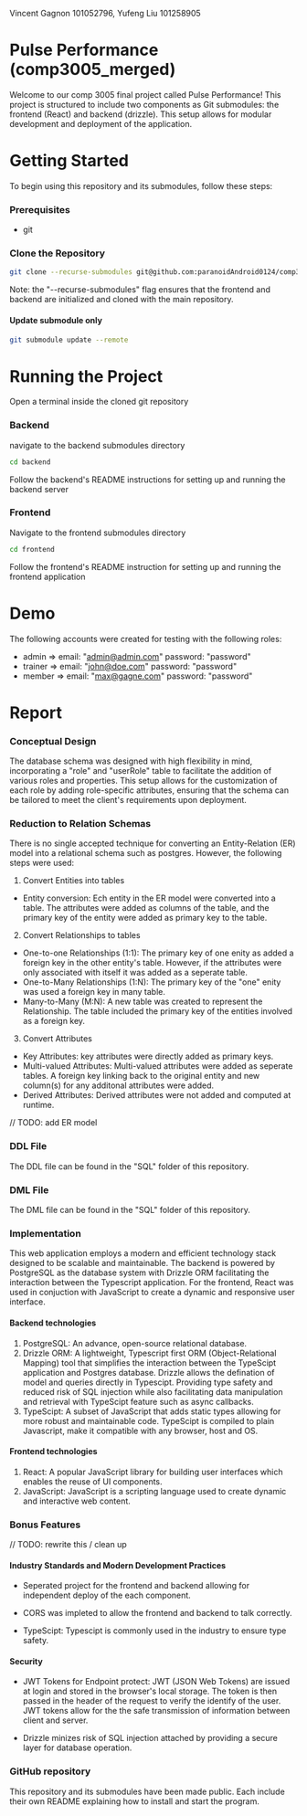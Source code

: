 Vincent Gagnon 101052796, Yufeng Liu 101258905
# Pulse Performance (comp3005_merged)

Welcome to our comp 3005 final project called Pulse Performance! This project is structured to include two components as Git submodules: the frontend (React) and backend (drizzle). This setup allows for modular development and deployment of the application. 

# Getting Started

To begin using this repository and its submodules, follow these steps:

###  Prerequisites
- git

### Clone the Repository
```bash
git clone --recurse-submodules git@github.com:paranoidAndroid0124/comp3005_merged.git
```
Note: the "--recurse-submodules" flag ensures that the frontend and backend are initialized and cloned with the main repository.

#### Update submodule only
```bash
git submodule update --remote
```

# Running the Project

Open a terminal inside the cloned git repository

### Backend
navigate to the backend submodules directory
```bash
cd backend
```

Follow the backend's README instructions for setting up and running the backend server

### Frontend
Navigate to the frontend submodules directory
```bash
cd frontend
```

Follow the frontend's README instruction for setting up and running the frontend application

# Demo

The following accounts were created for testing with the following roles:
- admin => email: "admin@admin.com" password: "password"
- trainer => email: "john@doe.com" password: "password"
- member => email: "max@gagne.com" password: "password"

# Report

### Conceptual Design

The database schema was designed with high flexibility in mind, incorporating a "role" and "userRole" table to facilitate the addition of various roles and properties. This setup allows for the customization of each role by adding role-specific attributes, ensuring that the schema can be tailored to meet the client's requirements upon deployment.

<!-- TODO: add more ? -->

### Reduction to Relation Schemas

There is no single accepted technique for converting an Entity-Relation (ER) model into a relational schema such as postgres. However, the following steps were used:

1. Convert Entities into tables
- Entity conversion: Ech entity in the ER model were converted into a table. The attributes were added as columns of the table, and the primary key of the entity were added as primary key to the table.

2. Convert Relationships to tables
- One-to-one Relationships (1:1): The primary key of one enity as added a foreign key in the other entity's table. However, if the attributes were only associated with itself it was added as a seperate table.
- One-to-Many Relationships (1:N): The primary key of the "one" enity was used a foreign key in many table.
- Many-to-Many (M:N): A new table was created to represent the Relationship. The table included the primary key of the entities involved as a foreign key. 

3. Convert Attributes
- Key Attributes: key attributes were directly added as primary keys.
- Multi-valued Attributes: Multi-valued attributes were added as seperate tables. A foreign key linking back to the original entity and new column(s) for any additonal attributes were added.
- Derived Attributes: Derived attributes were not added and computed at runtime.

// TODO: add ER model

### DDL File

The DDL file can be found in the "SQL" folder of this repository.

### DML File

The DML file can be found in the "SQL" folder of this repository.

### Implementation

This web application employs a modern and efficient technology stack designed to be scalable and maintainable. The backend is powered by PostgreSQL as the database system with Drizzle ORM facilitating the interaction between the Typescript application. For the frontend, React was used in conjuction with JavaScript to create a dynamic and responsive user interface.

#### Backend technologies

1. PostgreSQL: An advance, open-source relational database.
2. Drizzle ORM: A lightweight, Typescript first ORM (Object-Relational Mapping) tool that simplifies the interaction between the TypeScipt application and Postgres database. Drizzle allows the defination of model and queries directly in Typescipt. Providing type safety and reduced risk of SQL injection while also facilitating data manipulation and retrieval with TypeScipt feature such as async callbacks.
3. TypeScipt: A subset of JavaScript that adds static types allowing for more robust and maintainable code. TypeScipt is compiled to plain Javascript, make it compatible with any browser, host and OS.

#### Frontend technologies

1. React: A popular JavaScript library for building user interfaces which enables the reuse of UI components.
2. JavaScript: JavaScript is a scripting language used to create dynamic and interactive web content.

### Bonus Features

// TODO: rewrite this / clean up

#### Industry Standards and Modern Development Practices

- Seperated project for the frontend and backend allowing for independent deploy of the each component.

- CORS was impleted to allow the frontend and backend to talk correctly.

- TypeScipt: Typescipt is commonly used in the industry to ensure type safety.

#### Security

- JWT Tokens for Endpoint protect: JWT (JSON Web Tokens) are issued at login and stored in the browser's local storage. The token is then passed in the header of the request to verify the identify of the user. JWT tokens allow for the the safe transmission of information between client and server.

- Drizzle minizes risk of SQL injection attached by providing a secure layer for database operation.

### GitHub repository

This repository and its submodules have been made public. Each include their own README explaining how to install and start the program.

